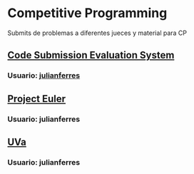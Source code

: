 # Competitive Programming

Submits de problemas a diferentes jueces y material para CP

## [Code Submission Evaluation System](https://cses.fi/problemset/list/)
### Usuario: [julianferres](https://cses.fi/user/3367/)

## [Project Euler](https://projecteuler.net/)
### Usuario: julianferres

## [UVa](uva.onlinejudge.org)
### Usuario: julianferres